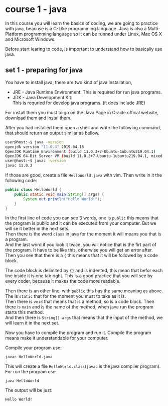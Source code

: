 # course 1 - java

In this course you will learn the basics of coding, we are going 
to practice with java, beacuse is a C-Like programming language.
Java is also a Multi-Platform programming language so it can be
runned under Linux, Mac OS X and Microsoft Windows.

Before start learing to code, is important to understand how to 
basically use java.

## set 1 - preparing for java

You have to install java, there are two kind of java installation, 

- JRE - Java Runtime Environment:
This is required for run java programs.
- JDK - Java Development Kit:  
This is requried for develop java programs. (it does include JRE)

For install them you must to go on the Java Page in Oracle offical
website, download them and instal them.

After you had installed them open a shell and write the following
command, that should return an output similar as bellow.

```sh
user@host:~$ java -version
openjdk version "11.0.3" 2019-04-16
OpenJDK Runtime Environment (build 11.0.3+7-Ubuntu-1ubuntu219.04.1)
OpenJDK 64-Bit Server VM (build 11.0.3+7-Ubuntu-1ubuntu219.04.1, mixed mode, sharing)
user@host:~$ javac -version
javac 11.0.3
```

If those are good, create a file `HelloWorld.java` with vim.
Then write in it the following code:

```java
public class HelloWorld {
	public static void main(String[] args) {
		System.out.println("Hello World!");
	}
}
```

In the first line of code you can see 3 words, one is `public` this
means that the program is public and it can be executed from your 
computer. But we will se it better in the next sets.  
Then there is the word `class` in java for the moment it will means
you that is a program.  
And the last word if you look it twice, you will notice that is the
firt part of the program. It have to be like this, otherwise you will
get an error after. Then you see that there is a `{` this means that 
it will be followed by a code block. 

The code block is delimited by `{}` and is indented, this mean that 
befor each line inside it is one tab right. This is a good practice
that you will see by every coder, because it makes the code more 
readable.

Then there is an other line, with `public` this has the same meaning 
as above.  
The is `static` that for the moment you must to take as it is.  
Then there is `void` that means that is a method, so is a code block.
Then there is `main` and is the name of the method, when java run the
program starts this method.  
And then there is `String[] args` that means that the input of the
method, we will learn it in the next set.

Now you have to compile the program and run it. Compile the program
means make it understandable for your computer.

Compile your program use:

```
javac HelloWorld.java
```

This will create a file `HelloWorld.class`(`javac` is the java 
compiler program). For run the program use:

```
java HelloWorld
```

The output will be just:

```
Hello World!
```
